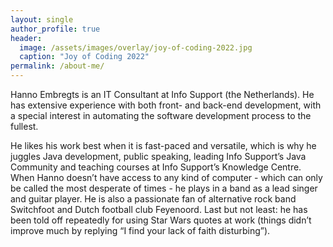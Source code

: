 ```yaml
---
layout: single
author_profile: true
header:
  image: /assets/images/overlay/joy-of-coding-2022.jpg
  caption: "Joy of Coding 2022"
permalink: /about-me/
---
```


Hanno Embregts is an IT Consultant at Info Support (the Netherlands). He has extensive experience with both front- and back-end development, with a special interest in automating the software development process to the fullest.

He likes his work best when it is fast-paced and versatile, which is why he juggles Java development, public speaking, leading Info Support’s Java Community and teaching courses at Info Support’s Knowledge Centre. When Hanno doesn’t have access to any kind of computer - which can only be called the most desperate of times - he plays in a band as a lead singer and guitar player. He is also a passionate fan of alternative rock band Switchfoot and Dutch football club Feyenoord. Last but not least: he has been told off repeatedly for using Star Wars quotes at work (things didn’t improve much by replying “I find your lack of faith disturbing”).